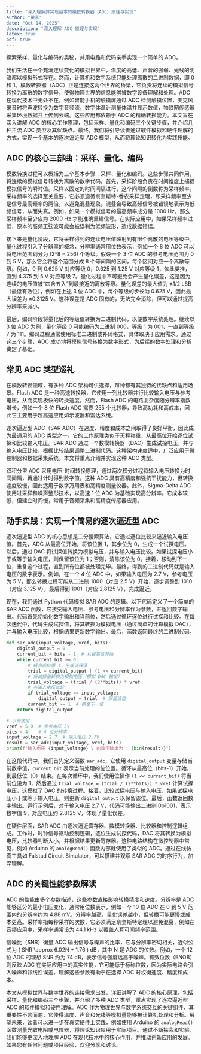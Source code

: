 ```yaml
---
title: "深入理解并实现基本的模数转换器（ADC）原理与实现"
author: "黄京"
date: "Oct 14, 2025"
description: "深入理解 ADC 原理与实现"
latex: true
pdf: true
---
```


探索采样、量化与编码的奥秘，并用电路和代码亲手实现一个简单的 ADC。


我们生活在一个充满连续变化的模拟世界中，温度的高低、声音的强弱、光线的明暗都以模拟形式存在。然而，计算机和数字系统只能处理离散的二进制数据，即 0 和 1。模数转换器（ADC）正是连接这两个世界的桥梁，它负责将连续的模拟信号转换为离散的数字信号，使得物理世界的信息能够被数字设备理解和处理。ADC 在现代技术中无处不在，例如智能手机的触摸屏通过 ADC 检测触摸位置，麦克风录音时将声波转换为数字音频流，数字体温计测量体温并显示数值，物联网传感器采集环境数据并上传到云端。这些应用都依赖于 ADC 的精确转换能力。本文旨在深入讲解 ADC 的核心工作原理，包括采样、量化和编码三个关键步骤，并介绍几种主流 ADC 类型及其优缺点。最终，我们将引导读者通过软件模拟和硬件理解的方式，实现一个基本的逐次逼近型 ADC 模型，从而将理论知识转化为实践技能。

## ADC 的核心三部曲：采样、量化、编码

模数转换过程可以概括为三个基本步骤：采样、量化和编码。这些步骤共同作用，将连续的模拟信号转换为离散的数字代码。首先，采样阶段负责在时间维度上捕捉模拟信号的瞬时值。采样以固定的时间间隔进行，这个间隔的倒数称为采样频率。采样频率的选择至关重要，它必须遵循奈奎斯特-香农采样定理，即采样频率至少是信号最高频率的两倍，以避免混叠现象。混叠会导致高频信号被错误地表示为低频信号，从而失真。例如，如果一个模拟信号的最高频率成分是 1000 Hz，那么采样频率至少应为 2000 Hz 才能准确重建信号。在实际应用中，如果采样频率过低，原本的高频正弦波可能会被误判为低频波形，造成数据错误。

接下来是量化阶段，它将采样得到的连续电压值映射到有限个离散的电压等级中。量化过程引入了分辨率的概念，分辨率通常用位数表示，例如一个 8 位 ADC 可以将电压范围划分为 \(2^8 = 256\) 个等级。假设一个 3 位 ADC 的参考电压范围为 0 到 5 V，那么它会将这个范围分成 8 个等间隔的区间，每个区间对应一个离散等级。例如，0 到 0.625 V 对应等级 0，0.625 到 1.25 V 对应等级 1，依此类推，直到 4.375 到 5 V 对应等级 7。量化过程中不可避免会产生量化误差，这是因为连续的电压值被“四舍五入”到最接近的离散等级。量化误差的最大值为 ±1/2 LSB（最低有效位），例如在上述 3 位 ADC 中，每个等级的步长为 0.625 V，因此最大误差为 ±0.3125 V。这种误差是 ADC 固有的，无法完全消除，但可以通过提高分辨率来减小。

最后，编码阶段将量化后的等级值转换为二进制代码，以便数字系统处理。继续以 3 位 ADC 为例，量化等级 0 可能编码为二进制 000，等级 1 为 001，一直到等级 7 为 111。编码过程通常使用标准二进制或补码格式，具体取决于应用需求。通过这三个步骤，ADC 成功地将模拟信号转换为数字形式，为后续的数字处理和分析奠定了基础。

## 常见 ADC 类型巡礼

在模数转换领域，有多种 ADC 架构可供选择，每种都有其独特的优缺点和适用场景。Flash ADC 是一种高速转换器，它使用一列比较器并行比较输入电压与参考电压，从而实现极快的转换速度。然而，Flash ADC 的电路复杂度随分辨率指数增长，例如一个 8 位 Flash ADC 需要 255 个比较器，导致高功耗和高成本，因此它主要用于超高速应用如示波器和雷达系统。

逐次逼近型 ADC（SAR ADC）在速度、精度和成本之间取得了良好平衡，因此成为最通用的 ADC 类型之一。它的工作原理类似于天秤称重，从最高位开始逐位试探和比较输入电压。SAR ADC 通过一个数模转换器（DAC）生成试探电压，并与输入电压比较，根据比较结果调整二进制代码。这种架构速度适中，广泛应用于微控制器和数据采集系统。本文将重点介绍并实现这种 ADC 类型。

双积分型 ADC 采用电压-时间转换原理，通过两次积分过程将输入电压转换为时间间隔，再通过计时得到数字值。这种 ADC 具有高精度和强抗干扰能力，但转换速度较慢，因此适用于数字万用表和高精度测量仪器。此外，Sigma-Delta ADC 使用过采样和噪声整形技术，以高速 1 位 ADC 为基础实现高分辨率。它成本较低，但建立时间慢，常用于音频采集和高精度传感器应用。

## 动手实践：实现一个简易的逐次逼近型 ADC

逐次逼近型 ADC 的核心思想是二分搜索算法，它通过逐位比较来逼近输入电压值。首先，ADC 从最高位开始，将该位置 1，其余位为 0，生成一个试探电压。然后，通过 DAC 将试探值转换为模拟电压，并与输入电压比较。如果试探电压小于或等于输入电压，则保留该位为 1；否则，清除该位为 0。接着，移动到下一位，重复这个过程，直到所有位都被处理完毕。最终，得到的二进制代码就是输入电压的数字表示。例如，在一个 4 位 ADC 中，如果输入电压为 2.7 V，参考电压为 5 V，那么转换过程可能从二进制 1000（对应 2.5 V）开始，逐步调整到 1010（对应 3.125 V），最后得到 1001（对应 2.8125 V），完成逼近。

现在，我们通过 Python 代码模拟 SAR ADC 的逻辑。以下代码定义了一个简单的 SAR ADC 函数，它接受输入电压、参考电压和分辨率作为参数，并返回数字输出。代码首先初始化数字输出和当前位，然后通过循环逐位进行试探和比较。在每次迭代中，代码生成试探值，将其转换为模拟电压（通过简单的计算模拟 DAC），并与输入电压比较，根据结果更新数字输出。最后，函数返回最终的二进制代码。

```python
def sar_adc(input_voltage, vref, bits):
    digital_output = 0
    current_bit = bits - 1  # 从最高位开始
    while current_bit >= 0:
        # 将当前位置 1，生成试探值
        trial = digital_output | (1 << current_bit)
        # 将试探值转换为模拟电压（模拟 DAC 输出）
        trial_voltage = (trial / (2**bits)) * vref
        # 与输入电压比较
        if trial_voltage <= input_voltage:
            digital_output = trial  # 保留该位
        current_bit -= 1  # 移至下一位
    return digital_output

# 示例使用
vref = 5.0  # 参考电压 5V
bits = 4    # 4 位分辨率
input_voltage = 2.7  # 输入电压 2.7V
result = sar_adc(input_voltage, vref, bits)
print(f"输入电压 {input_voltage} V 的数字输出为 : {bin(result)}")
```

在这段代码中，我们首先定义函数 `sar_adc`，它使用 `digital_output` 变量存储当前数字值，`current_bit` 表示当前处理的位位置。循环从最高位（bits-1）开始，到最低位（0）结束。在每次循环中，我们使用位操作 `(1 << current_bit)` 将当前位设为 1，然后通过 `trial_voltage = (trial / (2**bits)) * vref` 计算试探电压，这模拟了 DAC 的转换过程。接着，比较试探电压与输入电压，如果试探电压小于或等于输入电压，则更新 `digital_output` 以保留该位。最后，函数返回数字输出。运行示例后，对于输入电压 2.7 V，代码可能输出二进制 0b1001，表示数字值 9，对应电压约 2.8125 V，体现了量化误差。

在硬件层面，SAR ADC 由逐次逼近寄存器、数模转换器、比较器和控制逻辑组成。工作时，时钟信号驱动控制逻辑，逐位生成试探代码，DAC 将其转换为模拟电压，比较器判断大小，并根据结果更新寄存器。这种电路结构在微控制器中常见，例如 Arduino 的 `analogRead()` 函数内部就使用了类似的 ADC。通过在线仿真工具如 Falstad Circuit Simulator，可以搭建并观察 SAR ADC 的时序行为，加深理解。

## ADC 的关键性能参数解读

ADC 的性能由多个参数描述，这些参数直接影响转换精度和速度。分辨率是 ADC 能够区分的最小电压变化，通常用位数表示，例如一个 10 位 ADC 在 0 到 5 V 范围内的分辨率约为 4.88 mV。分辨率越高，量化误差越小，但转换可能更慢或成本更高。采样率指每秒采样的次数，它必须满足奈奎斯特定理以避免混叠，例如在音频应用中，采样率通常设为 44.1 kHz 以覆盖人耳可闻频率范围。

信噪比（SNR）衡量 ADC 输出信号与噪声的比率，它与分辨率密切相关，近似公式为 \( SNR \approx 6.02N + 1.76 \) dB，其中 N 是 ADC 的位数。例如，一个 12 位 ADC 的理想 SNR 约为 74 dB，表示信号强度远高于噪声。有效位数（ENOB）则反映 ADC 在实际应用中的真实性能，它可能低于标称位数，因为实际电路会引入噪声和非线性误差。理解这些参数有助于在选择 ADC 时权衡速度、精度和成本。


本文从模拟世界与数字世界的连接需求出发，详细讲解了 ADC 的核心原理，包括采样、量化和编码三个步骤，并介绍了多种 ADC 类型，重点实现了逐次逼近型 ADC 的软件模拟和硬件理解。ADC 作为物理世界与数字系统交互的关键组件，其重要性不言而喻，它使得温度、声音和光线等模拟量能够被计算机处理和分析。展望未来，读者可以进一步在真实硬件上实践，例如使用 Arduino 的 `analogRead()` 函数测量光敏电阻或电位器，将理论知识应用于实际项目。通过不断探索和实验，我们能够更深入地理解 ADC 在现代技术中的核心作用，并推动创新应用的发展。如果您有任何问题或项目经验，欢迎分享和讨论。
